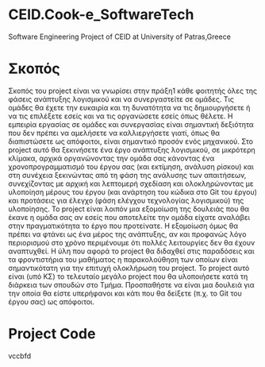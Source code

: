 # CEID.Cook-e_SoftwareTech
Software Engineering Project of CEID at University of Patras,Greece

# Σκοπός

Σκοπός του project είναι να γνωρίσει στην πράξη1
κάθε φοιτητής όλες της φάσεις ανάπτυξης λογισμικού
και να συνεργαστείτε σε ομάδες. Τις ομάδες θα έχετε την ευκαιρία και τη δυνατότητα να τις 
δημιουργήσετε ή να τις επιλέξετε εσείς και να τις οργανώσετε εσείς όπως θέλετε. Η εμπειρία εργασίας 
σε ομάδες και συνεργασίας είναι σημαντική δεξιότητα που δεν πρέπει να αμελήσετε να καλλιεργήσετε 
γιατί, όπως θα διαπιστώσετε ως απόφοιτοι, είναι σημαντικό προσόν ενός μηχανικού.
Στο project αυτό θα ξεκινήσετε ένα έργο ανάπτυξης λογισμικού, σε μικρότερη κλίμακα, αρχικά 
οργανώνοντας την ομάδα σας κάνοντας ένα χρονοπρογραμματισμό του έργου σας (και εκτίμηση, 
ανάλυση ρίσκου) και στη συνέχεια ξεκινώντας από τη φάση της ανάλυσης των απαιτήσεων, συνεχίζοντας 
με αρχική και λεπτομερή σχεδίαση και ολοκληρώνοντας με υλοποίηση μέρους του έργου (και ανάρτηση 
του κώδικα στο Git του έργου) και προτάσεις για έλεγχο (φάση ελέγχου τεχνολογίας λογισμικού) της 
υλοποίησης.
Το project είναι λοιπόν μια εξομοίωση της δουλειάς που θα έκανε η ομάδα σας αν εσείς που αποτελείτε 
την ομάδα είχατε αναλάβει στην πραγματικότητα το έργο που προτείνατε. Η εξομοίωση όμως θα πρέπει 
να φτάνει ως ένα μέρος της ανάπτυξης, αν και προφανώς λόγο περιορισμού στο χρόνο περιμένουμε ότι 
πολλές λειτουργίες δεν θα έχουν αναπτυχθεί.
Η ύλη που αφορά το project θα διδαχθεί στις παραδόσεις και τα φροντιστήρια του μαθήματος η
παρακολούθηση των οποίων είναι σημαντικότατη για την επιτυχή ολοκλήρωση του project.
Το project αυτό είναι (υπό ΚΣ) το τελευταίο μεγάλο project που θα υλοποιήσετε κατά τη διάρκεια των 
σπουδών στο Τμήμα. Προσπαθήστε να είναι μια δουλειά για την οποία θα είστε υπερήφανοι και κάτι 
που θα δείξετε (π.χ. το Git του έργου σας) ως απόφοιτοι.

# Project Code
vccbfd